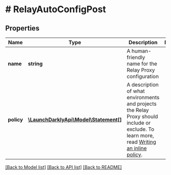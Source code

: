 # # RelayAutoConfigPost

## Properties

Name | Type | Description | Notes
------------ | ------------- | ------------- | -------------
**name** | **string** | A human-friendly name for the Relay Proxy configuration |
**policy** | [**\LaunchDarklyApi\Model\Statement[]**](Statement.md) | A description of what environments and projects the Relay Proxy should include or exclude. To learn more, read [Writing an inline policy](https://docs.launchdarkly.com/home/relay-proxy/automatic-configuration#writing-an-inline-policy). |

[[Back to Model list]](../../README.md#models) [[Back to API list]](../../README.md#endpoints) [[Back to README]](../../README.md)

